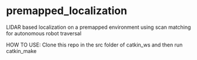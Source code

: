 # premapped_localization
LIDAR based localization on a premapped environment using scan matching for autonomous robot traversal

HOW TO USE:
Clone this repo in the src folder of catkin_ws and then run catkin_make
